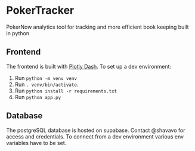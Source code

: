 # PokerTracker

PokerNow analytics tool for tracking and more efficient book keeping built in python

## Frontend

The frontend is built with [Plotly Dash](https://dash.plotly.com/). To set up a dev environment:

1. Run `python -m venv venv`
2. Run `. venv/bin/activate`.
3. Run `python install -r requirements.txt`
4. Run `python app.py`

## Database

The postgreSQL database is hosted on supabase. Contact @shavavo for access and credentials. To connect from a dev
environment various env variables have to be set.
